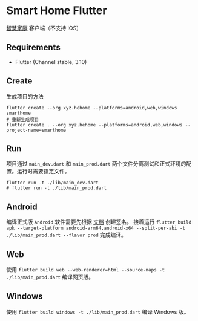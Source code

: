 # Smart Home Flutter

[智慧家庭](https://github.com/he0119/smart-home) 客户端（不支持 iOS）

## Requirements

- Flutter (Channel stable, 3.10)

## Create

生成项目的方法

```shell
flutter create --org xyz.hehome --platforms=android,web,windows smarthome
# 重新生成项目
flutter create . --org xyz.hehome --platforms=android,web,windows --project-name=smarthome
```

## Run

项目通过 `main_dev.dart` 和 `main_prod.dart` 两个文件分离测试和正式环境的配置。运行时需要指定文件。

```shell
flutter run -t ./lib/main_dev.dart
# flutter run -t ./lib/main_prod.dart
```

## Android

编译正式版 `Android` 软件需要先根据 [文档](https://flutter.dev/docs/deployment/android) 创建签名。
接着运行 `flutter build apk --target-platform android-arm64,android-x64 --split-per-abi -t ./lib/main_prod.dart --flavor prod` 完成编译。

## Web

使用 `flutter build web --web-renderer=html --source-maps -t ./lib/main_prod.dart` 编译网页版。

## Windows

使用 `flutter build windows -t ./lib/main_prod.dart` 编译 Windows 版。

